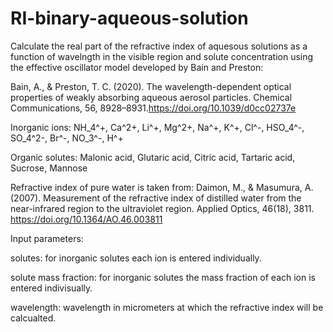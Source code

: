 # RI-binary-aqueous-solution
Calculate the real part of the refractive index of aquesous solutions as a function of wavelngth in the visible region and solute concentration using the effective 
oscillator model developed by Bain and Preston:

Bain, A., & Preston, T. C. (2020). The wavelength-dependent optical properties of weakly absorbing aqueous aerosol particles. Chemical Communications, 56, 8928–8931.https://doi.org/10.1039/d0cc02737e

Inorganic ions: NH_4^+, Ca^2+, Li^+, Mg^2+, Na^+, K^+, Cl^-, HSO_4^-, SO_4^2-, Br^-, NO_3^-, H^+

Organic solutes: Malonic acid, Glutaric acid, Citric acid, Tartaric acid, Sucrose, Mannose

Refractive index of pure water is taken from:
Daimon, M., & Masumura, A. (2007). Measurement of the refractive index of distilled water from the near-infrared region to the ultraviolet region. Applied Optics,
46(18), 3811. https://doi.org/10.1364/AO.46.003811

Input parameters: 

  solutes: for inorganic solutes each ion is entered individually. 
  
  solute mass fraction: for inorganic solutes the mass fraction of each ion is entered indivisually. 
  
  wavelength: wavelength in micrometers at which the refractive index will be calcualted.    
  
